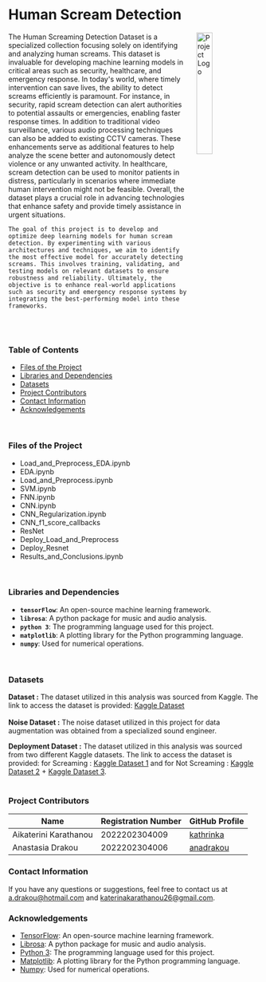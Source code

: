 # Human Scream Detection

<img src="https://www.britishmuseum.org/sites/default/files/styles/uncropped_small/public/Edvard-Munch-The-Scream-Final-735x1024.jpg?itok=dKfpfxjn" alt="Project Logo" align="right" style="margin-left: 20px; width: 25%;">
    The Human Screaming Detection Dataset is a specialized collection focusing solely on identifying and analyzing human screams. This dataset is invaluable for developing machine learning models in critical areas such as security, healthcare, and emergency response. In today's world, where timely intervention can save lives, the ability to detect screams efficiently is paramount. For instance, in security, rapid scream detection can alert authorities to potential assaults or emergencies, enabling faster response times. In addition to traditional video surveillance, various audio processing techniques can also be added to existing CCTV cameras. These enhancements serve as additional features to help analyze the scene better and autonomously detect violence or any unwanted activity. In healthcare, scream detection can be used to monitor patients in distress, particularly in scenarios where immediate human intervention might not be feasible. Overall, the dataset plays a crucial role in advancing technologies that enhance safety and provide timely assistance in urgent situations. <br>
    
    The goal of this project is to develop and optimize deep learning models for human scream detection. By experimenting with various architectures and techniques, we aim to identify the most effective model for accurately detecting screams. This involves training, validating, and testing models on relevant datasets to ensure robustness and reliability. Ultimately, the objective is to enhance real-world applications such as security and emergency response systems by integrating the best-performing model into these frameworks.
<br> <br>

### Table of Contents
- [Files of the Project](#files-of-the-project)
- [Libraries and Dependencies](#libraries-and-dependencies)
- [Datasets](#datasets)
- [Project Contributors](#project-contributors)
- [Contact Information](#contact-information)
- [Acknowledgements](#acknowledgements)
<br>
  
### Files of the Project
- Load_and_Preprocess_EDA.ipynb
- EDA.ipynb
- Load_and_Preprocess.ipynb
- SVM.ipynb
- FNN.ipynb
- CNN.ipynb
- CNN_Regularization.ipynb
- CNN_f1_score_callbacks
- ResNet
- Deploy_Load_and_Preprocess
- Deploy_Resnet
- Results_and_Conclusions.ipynb
<br>

### Libraries and Dependencies
- **`tensorFlow`**: An open-source machine learning framework.
- **`librosa`**: A python package for music and audio analysis.
- **`python 3`**: The programming language used for this project.
- **`matplotlib`**: A plotting library for the Python programming language.
- **`numpy`**: Used for numerical operations.
<br>

### Datasets 
**Dataset :** The dataset utilized in this analysis was sourced from Kaggle. The link to access the dataset is provided: [Kaggle Dataset](https://www.kaggle.com/datasets/whats2000/human-screaming-detection-dataset/data)  
<br>
**Noise Dataset :** The noise dataset utilized in this project for data augmentation was obtained from a specialized sound engineer.  <br>

**Deployment Dataset :** The dataset utilized in this analysis was sourced from two different Kaggle datasets. The link to access the dataset is provided: for Screaming : [Kaggle Dataset 1](https://www.kaggle.com/datasets/sanzidaakterarusha/scream-dataset) and for Not Screaming : [Kaggle Dataset 2](https://www.kaggle.com/datasets/chrisfilo/urbansound8k) + [Kaggle Dataset 3](https://www.kaggle.com/datasets/vishnu0399/emergency-vehicle-siren-sounds?resource=download).    
<br>


### Project Contributors

| Name           | Registration Number                | GitHub Profile                              |
|----------------|---------------------|---------------------------------------------|
| Aikaterini Karathanou       | 2022202304009     | [kathrinka](https://github.com/kathrinka)     |
| Anastasia Drakou     | 2022202304006      | [anadrakou](https://github.com/anadrakou) |

### Contact Information
If you have any questions or suggestions, feel free to contact us at a.drakou@hotmail.com and katerinakarathanou26@gmail.com.

### Acknowledgements
- [TensorFlow](https://www.tensorflow.org/): An open-source machine learning framework.
- [Librosa](https://librosa.org/): A python package for music and audio analysis.
- [Python 3](https://www.python.org/): The programming language used for this project.
- [Matplotlib](https://matplotlib.org/): A plotting library for the Python programming language.
- [Numpy](https://numpy.org/): Used for numerical operations.
<br>
